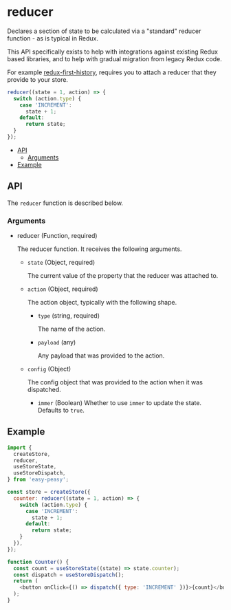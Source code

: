 # reducer

Declares a section of state to be calculated via a "standard" reducer function -
as is typical in Redux.

This API specifically exists to help with integrations against existing Redux
based libraries, and to help with gradual migration from legacy Redux code.

For example
[redux-first-history](https://github.com/salvoravida/redux-first-history),
requires you to attach a reducer that they provide to your store.

```javascript
reducer((state = 1, action) => {
  switch (action.type) {
    case 'INCREMENT':
      state + 1;
    default:
      return state;
  }
});
```

- [API](#api)
  - [Arguments](#arguments)
- [Example](#example)

## API

The `reducer` function is described below.

### Arguments

- reducer (Function, required)

  The reducer function. It receives the following arguments.

  - `state` (Object, required)

    The current value of the property that the reducer was attached to.

  - `action` (Object, required)

    The action object, typically with the following shape.

    - `type` (string, required)

      The name of the action.

    - `payload` (any)

      Any payload that was provided to the action.

  - `config` (Object)

    The config object that was provided to the action when it was dispatched. 
    - `immer` (Boolean)
      Whether to use `immer` to update the state. Defaults to `true`.

## Example

```javascript
import {
  createStore,
  reducer,
  useStoreState,
  useStoreDispatch,
} from 'easy-peasy';

const store = createStore({
  counter: reducer((state = 1, action) => {
    switch (action.type) {
      case 'INCREMENT':
        state + 1;
      default:
        return state;
    }
  }),
});

function Counter() {
  const count = useStoreState((state) => state.counter);
  const dispatch = useStoreDispatch();
  return (
    <button onClick={() => dispatch({ type: 'INCREMENT' })}>{count}</button>
  );
}
```
